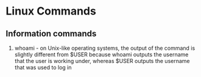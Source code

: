 # Linux Commands

## Information commands
1. whoami - on Unix-like operating systems, the output of the command is slightly different from $USER because whoami outputs the username that the user is working under, whereas $USER outputs the username that was used to log in 

